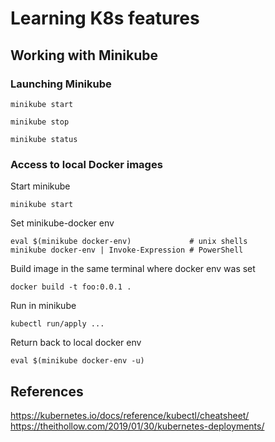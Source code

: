 # Learning K8s features

## Working with Minikube

### Launching Minikube
```
minikube start
```
```
minikube stop
```
```
minikube status
```
### Access to local Docker images

Start minikube
```
minikube start
```
Set minikube-docker env
```
eval $(minikube docker-env)             # unix shells
minikube docker-env | Invoke-Expression # PowerShell
```
 Build image in the same terminal where docker env was set
```
docker build -t foo:0.0.1 .
```

Run in minikube
```
kubectl run/apply ...
```
Return back to local docker env
```
eval $(minikube docker-env -u)
```
## References
https://kubernetes.io/docs/reference/kubectl/cheatsheet/
https://theithollow.com/2019/01/30/kubernetes-deployments/
